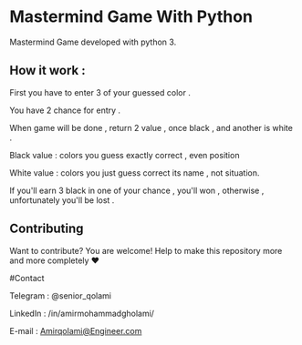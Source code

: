 # Mastermind Game With Python

Mastermind Game developed with python 3.

## How it work :

First you have to enter 3 of your guessed color .

You have 2 chance for entry .

When game will be done , return 2 value , once black , and another is white .

Black value : colors you guess exactly correct , even position

White value : colors you just guess correct its name , not situation.

If you'll earn 3 black in one of your chance , you'll won , otherwise , unfortunately you'll be lost .


## Contributing

Want to contribute? You are welcome! Help to make this repository more and more completely ❤


#Contact

Telegram : @senior_qolami

LinkedIn : /in/amirmohammadgholami/

E-mail : Amirqolami@Engineer.com

